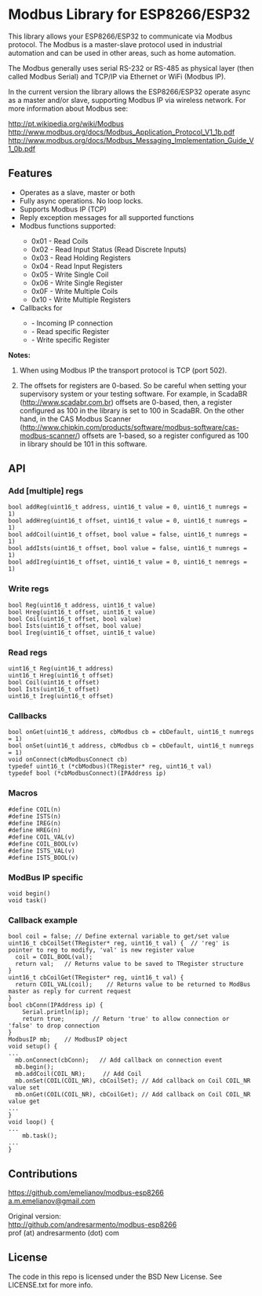 # Modbus Library for ESP8266/ESP32

This library allows your ESP8266/ESP32 to communicate via Modbus protocol. The Modbus is a master-slave protocol
used in industrial automation and can be used in other areas, such as home automation.

The Modbus generally uses serial RS-232 or RS-485 as physical layer (then called Modbus Serial) and TCP/IP via Ethernet or WiFi (Modbus IP).

In the current version the library allows the ESP8266/ESP32 operate async as a master and/or slave, supporting Modbus IP via wireless network. For more information about Modbus see:

http://pt.wikipedia.org/wiki/Modbus http://www.modbus.org/docs/Modbus_Application_Protocol_V1_1b.pdf
http://www.modbus.org/docs/Modbus_Messaging_Implementation_Guide_V1_0b.pdf

## Features

<ul>
<li>Operates as a slave, master or both</li>
<li>Fully async operations. No loop locks.</li>
<li>Supports Modbus IP (TCP)</li>
<li>Reply exception messages for all supported functions</li>
<li>Modbus functions supported:</li>
<ul>
    <li>0x01 - Read Coils</li>
    <li>0x02 - Read Input Status (Read Discrete Inputs)</li>
    <li>0x03 - Read Holding Registers</li>
    <li>0x04 - Read Input Registers</li>
    <li>0x05 - Write Single Coil</li>
    <li>0x06 - Write Single Register</li>
    <li>0x0F - Write Multiple Coils</li>
    <li>0x10 - Write Multiple Registers</li>
</ul>
<li>Callbacks for</li>
<ul>
    <li> - Incoming IP connection</li>
    <li> - Read specific Register</li>
    <li> - Write specific Register</li>
</ul>
</ul>

<b>Notes:</b>

1. When using Modbus IP the transport protocol is TCP (port 502).

2. The offsets for registers are 0-based. So be careful when setting your supervisory system or your testing software. For example, in ScadaBR (http://www.scadabr.com.br)
offsets are 0-based, then, a register configured as 100 in the library is set to 100 in ScadaBR. On the other hand, in the CAS Modbus Scanner
(http://www.chipkin.com/products/software/modbus-software/cas-modbus-scanner/) offsets are 1-based, so a register configured as 100 in library should be 101 in this software.

## API

### Add [multiple] regs
```
bool addReg(uint16_t address, uint16_t value = 0, uint16_t numregs = 1)
bool addHreg(uint16_t offset, uint16_t value = 0, uint16_t numregs = 1)
bool addCoil(uint16_t offset, bool value = false, uint16_t numregs = 1)
bool addIsts(uint16_t offset, bool value = false, uint16_t numregs = 1)
bool addIreg(uint16_t offset, uint16_t value = 0, uint16_t nemregs = 1)
```
### Write regs
```
bool Reg(uint16_t address, uint16_t value)
bool Hreg(uint16_t offset, uint16_t value)
bool Coil(uint16_t offset, bool value)
bool Ists(uint16_t offset, bool value)
bool Ireg(uint16_t offset, uint16_t value)
```
### Read regs
```
uint16_t Reg(uint16_t address)
uint16_t Hreg(uint16_t offset)
bool Coil(uint16_t offset)
bool Ists(uint16_t offset)
uint16_t Ireg(uint16_t offset)
```
### Callbacks
```
bool onGet(uint16_t address, cbModbus cb = cbDefault, uint16_t numregs = 1)
bool onSet(uint16_t address, cbModbus cb = cbDefault, uint16_t numregs = 1)
void onConnect(cbModbusConnect cb)
typedef uint16_t (*cbModbus)(TRegister* reg, uint16_t val)
typedef bool (*cbModbusConnect)(IPAddress ip)
```
### Macros
```
#define COIL(n)
#define ISTS(n)
#define IREG(n)
#define HREG(n)
#define COIL_VAL(v)
#define COIL_BOOL(v)
#define ISTS_VAL(v)
#define ISTS_BOOL(v)
```
### ModBus IP specific
```
void begin()
void task()
```

### Callback example

```
bool coil = false; // Define external variable to get/set value
uint16_t cbCoilSet(TRegister* reg, uint16_t val) {	// 'reg' is pointer to reg to modify, 'val' is new register value
  coil = COIL_BOOL(val);
  return val;	// Returns value to be saved to TRegister structure
}
uint16_t cbCoilGet(TRegister* reg, uint16_t val) {
  return COIL_VAL(coil);	// Returns value to be returned to ModBus master as reply for current request
}
bool cbConn(IPAddress ip) {
	Serial.println(ip);
	return true;		// Return 'true' to allow connection or 'false' to drop connection
}
ModbusIP mb;	// ModbusIP object
void setup() {
...
  mb.onConnect(cbConn);   // Add callback on connection event
  mb.begin();
  mb.addCoil(COIL_NR);     // Add Coil
  mb.onSet(COIL(COIL_NR), cbCoilSet); // Add callback on Coil COIL_NR value set
  mb.onGet(COIL(COIL_NR), cbCoilGet); // Add callback on Coil COIL_NR value get
...
}
void loop() {
...
	mb.task();
...
}
```


## Contributions

https://github.com/emelianov/modbus-esp8266<br>
a.m.emelianov@gmail.com

Original version:<br>
http://github.com/andresarmento/modbus-esp8266<br>
prof (at) andresarmento (dot) com

## License

The code in this repo is licensed under the BSD New License. See LICENSE.txt for more info.

